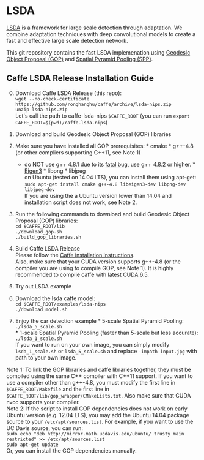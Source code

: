 # LSDA

[LSDA](http://lsda.berkeleyvision.org/) is a framework for large scale detection through adaptation. We combine adaptation techniques with deep convolutional models to create a fast and effective large scale detection network.

This git repository contains the fast LSDA implemenation using [Geodesic Object Proposal (GOP)](http://www.philkr.net/home/gop) and [Spatial Pyramid Pooling (SPP)](http://research.microsoft.com/en-us/um/people/kahe/eccv14sppnet/index.html).

## Caffe LSDA Release Installation Guide

0. Download Caffe LSDA Release (this repo):    
  `wget --no-check-certificate https://github.com/ronghanghu/caffe/archive/lsda-nips.zip`    
  `unzip lsda-nips.zip`   
  Let's call the path to caffe-lsda-nips `$CAFFE_ROOT` (you can run `export CAFFE_ROOT=$(pwd)/caffe-lsda-nips`)
0. Download and build Geodesic Object Proposal (GOP) libraries
  0. Make sure you have installed all GOP prerequisites:
    * cmake
    * g++-4.8 (or other compliers supporting C++11, see Note 1)
      * do NOT use g++ 4.8.1 due to its [fatal bug](https://gcc.gnu.org/bugzilla/show_bug.cgi?id=57532), use g++ 4.8.2 or higher.
    * [Eigen3](http://eigen.tuxfamily.org/)
    * libpng
    * libjpeg   
    on Ubuntu (tested on 14.04 LTS), you can install them using apt-get:    
          `sudo apt-get install cmake g++-4.8 libeigen3-dev libpng-dev libjpeg-dev`   
    If you are using the a Ubuntu version lower than 14.04 and installation script does not work, see Note 2.
  0. Run the following commands to download and build Geodesic Object Proposal (GOP) libraries:    
    `cd $CAFFE_ROOT/lib`    
    `./download_gop.sh`   
    `./build_gop_libraries.sh`    
0. Build Caffe LSDA Release     
  Please follow the [Caffe installation instructions](http://caffe.berkeleyvision.org/installation.html).    
  Also, make sure that your CUDA version supports g++-4.8 (or the compiler you are using to compile GOP, see Note 1). It is highly recommended to complie caffe with latest CUDA 6.5.

0. Try out LSDA example
  0. Download the lsda caffe model:    
    `cd $CAFFE_ROOT/examples/lsda-nips`   
    `./download_model.sh`
  0. Enjoy the car detection example
    * 5-scale Spatial Pyramid Pooling:    
    `./lsda_5_scale.sh`   
    * 1-scale Spatial Pyramid Pooling (faster than 5-scale but less accurate):   
    `./lsda_1_scale.sh`   
    If you want to run on your own image, you can simply modify `lsda_1_scale.sh` or `lsda_5_scale.sh` and replace `-impath input.jpg` with path to your own image.

Note 1: To link the GOP libraries and caffe libraries together, they must be compiled using the same C++ compiler with C++11 support. If you want to use a compiler other than g++-4.8, you must modify the first line in `$CAFFE_ROOT/Makefile` and the first line in `$CAFFE_ROOT/lib/gop_wrapper/CMakeLists.txt`. Also make sure that CUDA nvcc supports your compiler.   
Note 2: If the script to install GOP dependencies does not work on early Ubuntu version (e.g. 12.04 LTS), you may add the Ubuntu 14.04 package source to your `/etc/apt/sources.list`. For example, if you want to use the UC Davis source, you can run:   
`sudo echo "deb http://mirror.math.ucdavis.edu/ubuntu/ trusty main restricted" >> /etc/apt/sources.list`    
`sudo apt-get update`    
Or, you can install the GOP dependencies manually.
